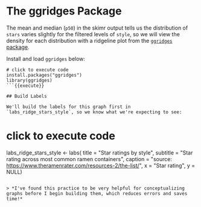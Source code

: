 # The ggridges Package

The mean and median (`p50`) in the skimr output tells us the distribution of `stars` varies slightly for the filtered levels of `style`, so we will view the density for each distribution with a ridgeline plot from the [`ggridges` package](https://wilkelab.org/ggridges/).

Install and load `ggridges` below:

```
# click to execute code
install.packages("ggridges")
library(ggridges)
```{{execute}}

## Build Labels

We'll build the labels for this graph first in `labs_ridge_stars_style`, so we know what we're expecting to see:

```
# click to execute code
labs_ridge_stars_style <- labs(
       title = "Star ratings by style",
       subtitle = "Star rating across most common ramen containers",
       caption = "source: https://www.theramenrater.com/resources-2/the-list/",
       x = "Star rating",
       y = NULL)
```{{execute}}

> *I've found this practice to be very helpful for conceptualizing graphs before I begin building them, which reduces errors and saves time!*
